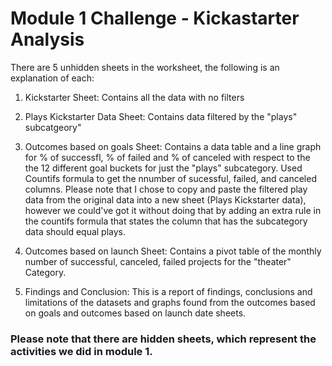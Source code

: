 # Module 1 Challenge -  Kickastarter Analysis
There are 5 unhidden sheets in the worksheet, the following is an explanation of each:

1. Kickstarter Sheet: Contains all the data with no filters

2. Plays Kickstarter Data Sheet: Contains data filtered by the "plays" subcatgeory" 
3. Outcomes based on goals Sheet: Contains a data table and a line graph for % of successfl, % of failed and % of canceled with respect to the the 12 different goal buckets for just the "plays" subcategory. Used Countifs formula to get the nnumber of sucessful, failed, and canceled columns.  Please note that I chose to copy and paste the filtered play data from the original data into a new sheet (Plays Kickstarter data), however we could've got it without doing that by adding an extra rule in the countifs formula that states the column that has the subcategory data should equal plays.

4. Outcomes based on launch Sheet: Contains a pivot table of the monthly number of successful, canceled, failed projects for the "theater" Category.

5. Findings and Conclusion: This is a report of findings, conclusions and limitations of the datasets and graphs found from the outcomes based on goals and outcomes based on launch date sheets.

### Please note that there are hidden sheets, which represent the activities we did in module 1.
